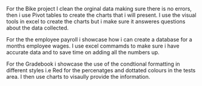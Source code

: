 For the Bike project I clean the orginal data making sure there is no errors, then i use Pivot tables to create the charts that i will present. 
I use the visual tools in excel to create the charts but i make sure it answeres questions about the data collected. 

For the the employee payroll i showcase how i can create a database for a months employee wages. I use excel commamds to make sure i have accurate data and to 
save time on adding all the numbers up.

For the Gradebook i showcase the use of the condtional formatting in different styles i.e Red for the percenatges and dottated colours in the tests area. 
I then use charts to visaully provide the information. 



